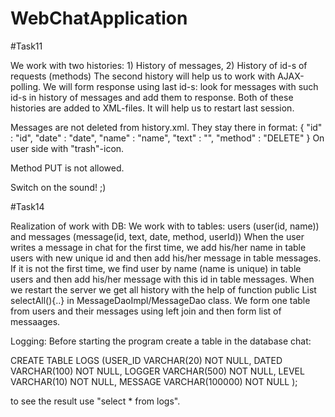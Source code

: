 # WebChatApplication

#Task11

We work with two histories: 1) History of messages, 2) History of id-s of requests (methods)
The second history will help us to work with AJAX-polling.
We will form response using last id-s: look for messages with such id-s in history of messages and add them to response.
Both of these histories are added to XML-files. It will help us to restart last session.

Messages are not deleted from history.xml. They stay there in format: 
{
    "id" : "id",
    "date" : "date",
    "name" : "name",
    "text" : "",
    "method" : "DELETE"
}
On user side with "trash"-icon.

Method PUT is not allowed.

Switch on the sound! ;)

#Task14

Realization of work with DB:
We work with to tables: users (user(id, name)) and messages (message(id, text, date, method, userId))
When the user writes a message in chat for the first time, we add his/her name in table users with new unique id and then add his/her message in table messages.
 If it is not the first time, we find user by name (name is unique) in table users and then add his/her message with this id in table messages.
 When we restart the server we get all history with the help of function public List<Message> selectAll(){..} in MessageDaoImpl/MessageDao class. We form one table from users and their messages using left join and then form list of messaages.  
 
 Logging:
 Before starting the program create a table in the database chat:
 
 CREATE TABLE LOGS
   (USER_ID VARCHAR(20)    NOT NULL,
    DATED   VARCHAR(100)           NOT NULL,
    LOGGER  VARCHAR(500)    NOT NULL,
    LEVEL   VARCHAR(10)    NOT NULL,
    MESSAGE VARCHAR(100000)  NOT NULL
   );
   
   to see the result use "select * from logs".